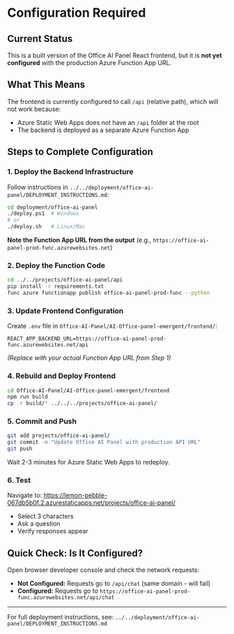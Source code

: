# Configuration Required

## Current Status
This is a built version of the Office AI Panel React frontend, but it is **not yet configured** with the production Azure Function App URL.

## What This Means
The frontend is currently configured to call `/api` (relative path), which will not work because:
- Azure Static Web Apps does not have an `/api` folder at the root
- The backend is deployed as a separate Azure Function App

## Steps to Complete Configuration

### 1. Deploy the Backend Infrastructure
Follow instructions in `../../deployment/office-ai-panel/DEPLOYMENT_INSTRUCTIONS.md`:

```bash
cd deployment/office-ai-panel
./deploy.ps1  # Windows
# or
./deploy.sh   # Linux/Mac
```

**Note the Function App URL from the output** (e.g., `https://office-ai-panel-prod-func.azurewebsites.net`)

### 2. Deploy the Function Code

```bash
cd ../../projects/office-ai-panel/api
pip install -r requirements.txt
func azure functionapp publish office-ai-panel-prod-func --python
```

### 3. Update Frontend Configuration

Create `.env` file in `Office-AI-Panel/AI-Office-panel-emergent/frontend/`:

```env
REACT_APP_BACKEND_URL=https://office-ai-panel-prod-func.azurewebsites.net/api
```

*(Replace with your actual Function App URL from Step 1)*

### 4. Rebuild and Deploy Frontend

```bash
cd Office-AI-Panel/AI-Office-panel-emergent/frontend
npm run build
cp -r build/* ../../../projects/office-ai-panel/
```

### 5. Commit and Push

```bash
git add projects/office-ai-panel/
git commit -m "Update Office AI Panel with production API URL"
git push
```

Wait 2-3 minutes for Azure Static Web Apps to redeploy.

### 6. Test

Navigate to: https://lemon-pebble-067db5b0f.2.azurestaticapps.net/projects/office-ai-panel/

- Select 3 characters
- Ask a question
- Verify responses appear

## Quick Check: Is It Configured?

Open browser developer console and check the network requests:
- **Not Configured:** Requests go to `/api/chat` (same domain - will fail)
- **Configured:** Requests go to `https://office-ai-panel-prod-func.azurewebsites.net/api/chat`

---

For full deployment instructions, see: `../../deployment/office-ai-panel/DEPLOYMENT_INSTRUCTIONS.md`
